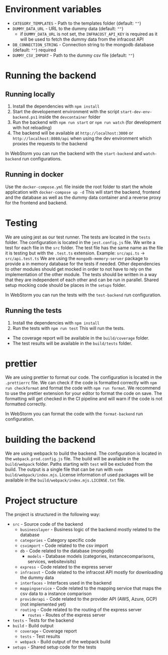# Environment variables

-   `CATEGORY_TEMPLATES` - Path to the templates folder (default: `""`)
-   `DUMMY_DATA_URL` - URL to the dummy data (default: `""`)
    -   if `DUMMY_DATA_URL` is not set, the `INFRACOST_API_KEY` is required as it will be used to fetch the dummy data
        from the infracost API
-   `DB_CONNECTION_STRING` - Connection string to the mongodb database (default: `""`) required
-   `DUMMY_CSV_IMPORT` - Path to the dummy csv file (default: `""`)

# Running the backend

## Running locally

1. Install the dependencies with `npm install`
2. Start the developement environment with the script `start-dev-env-backend.ps1` inside the `devcontainer` folder
3. Run the backend with `npm run start` or `npm run watch` (for development with hot reloading)
4. The backend will be available at `http://localhost:3000` or `http://localhost:8080/api` when using the dev
   environment which proxies the requests to the backend

In WebStorm you can run the backend with the `start-backend` and `watch-backend` run configurations.

## Running in docker

Use the `docker-compose.yml` file inside the root folder to start the whole application with `docker-compose up -d`
This will start the backend, frontend and the database as well as the dummy data container and a reverse proxy for the
frontend and backend.

# Testing

We are using jest as our test runner. The tests are located in the `tests` folder.
The configuration is located in the `jest.config.js` file.
We write a test for each file in the `src` folder. The test file has the same name as the file it is testing but with
the `.test.ts` extension.
Example: `src/api.ts` -> `src/api.test.ts`
We are using the `mongodb-memory-server` package to provide a in memory database for the tests if needed.
Other dependencies to other modules should get mocked in order to not have to rely on the implementation of the other
module.
The tests should be written in a way that they are independent of each other and can be run in parallel.
Shared setup mocking code should be places in the `setups` folder.

In WebStorm you can run the tests with the `test-backend` run configuration.

## Running the tests

1. Install the dependencies with `npm install`
2. Run the tests with `npm run test` This will run the tests.

-   The coverage report will be available in the `build/coverage` folder.
-   The test results will be available in the `build/tests` folder.

# prettier

We are using prettier to format our code. The configuration is located in the `.prettierrc` file.
We can check if the code is formatted correctly with `npm run checkformat` and format the code with `npm run format`.
We recommend to use the prettier extension for your editor to format the code on save.
The formatting will get checked in the CI pipeline and will warn if the code is not formatted correctly.

In WebStorm you can format the code with the `format-backend` run configuration.

# building the backend

We are using webpack to build the backend. The configuration is located in the `webpack.prod.config.js` file.
The build will be available in the `build/webpack` folder.
Paths starting with `test` will be excluded from the build.
The output is a single file that can be run with `node build/webpack/index.mjs`.
License information of used packages will be available in the `build/webpack/index.mjs.LICENSE.txt` file.

# Project structure

The project is structured in the following way:

-   `src` - Source code of the backend
    -   `businesslayer` - Business logic of the backend mostly related to the database
    -   `categories` - Category specific code
    -   `csvimport` - Code related to the csv import
    -   `db` - Code related to the database (mongodb)
        -   `models` - Database models (categories, instancecomparisons, services, websitevisits)
    -   `express` - Code related to the express server
    -   `infracost` - Code related to the infracost API mostly for downloading the dummy data
    -   `interfaces` - Interfaces used in the backend
    -   `mappingservice` - Code related to the mapping service that maps the csv data to a instance comparison
    -   `providerapi` - Code related to the provider API (AWS, Azure, GCP) (not implemented yet)
    -   `routing` - Code related to the routing of the express server
        -   `routes` - Routes of the express server
-   `tests` - Tests for the backend
-   `build` - Build output
    -   `coverage` - Coverage report
    -   `tests` - Test results
    -   `webpack` - Build output of the webpack build
-   `setups` - Shared setup code for the tests
